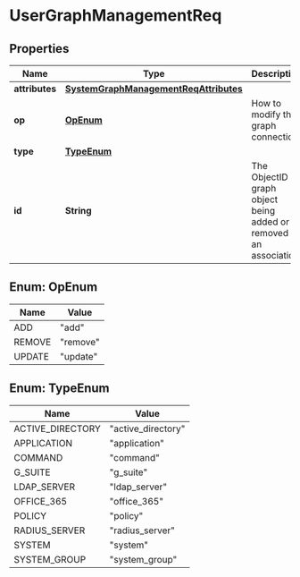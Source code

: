 
# UserGraphManagementReq

## Properties
Name | Type | Description | Notes
------------ | ------------- | ------------- | -------------
**attributes** | [**SystemGraphManagementReqAttributes**](SystemGraphManagementReqAttributes.md) |  |  [optional]
**op** | [**OpEnum**](#OpEnum) | How to modify the graph connection. | 
**type** | [**TypeEnum**](#TypeEnum) |  | 
**id** | **String** | The ObjectID of graph object being added or removed as an association. | 


<a name="OpEnum"></a>
## Enum: OpEnum
Name | Value
---- | -----
ADD | &quot;add&quot;
REMOVE | &quot;remove&quot;
UPDATE | &quot;update&quot;


<a name="TypeEnum"></a>
## Enum: TypeEnum
Name | Value
---- | -----
ACTIVE_DIRECTORY | &quot;active_directory&quot;
APPLICATION | &quot;application&quot;
COMMAND | &quot;command&quot;
G_SUITE | &quot;g_suite&quot;
LDAP_SERVER | &quot;ldap_server&quot;
OFFICE_365 | &quot;office_365&quot;
POLICY | &quot;policy&quot;
RADIUS_SERVER | &quot;radius_server&quot;
SYSTEM | &quot;system&quot;
SYSTEM_GROUP | &quot;system_group&quot;



